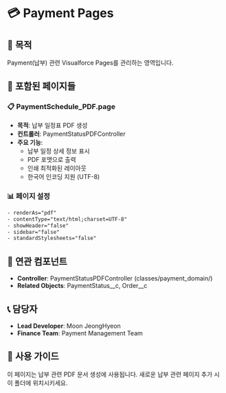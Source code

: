 # 💳 Payment Pages

## 🎯 목적
Payment(납부) 관련 Visualforce Pages를 관리하는 영역입니다.

## 📄 포함된 페이지들

### 📋 **PaymentSchedule_PDF.page**
- **목적**: 납부 일정표 PDF 생성
- **컨트롤러**: PaymentStatusPDFController
- **주요 기능**:
  - 납부 일정 상세 정보 표시
  - PDF 포맷으로 출력
  - 인쇄 최적화된 레이아웃
  - 한국어 인코딩 지원 (UTF-8)

### 📊 **페이지 설정**
```xml
- renderAs="pdf"
- contentType="text/html;charset=UTF-8"
- showHeader="false"
- sidebar="false"
- standardStylesheets="false"
```

## 🔗 연관 컴포넌트
- **Controller**: PaymentStatusPDFController (classes/payment_domain/)
- **Related Objects**: PaymentStatus__c, Order__c

## 📞 담당자
- **Lead Developer**: Moon JeongHyeon  
- **Finance Team**: Payment Management Team

## 📝 사용 가이드
이 페이지는 납부 관련 PDF 문서 생성에 사용됩니다. 새로운 납부 관련 페이지 추가 시 이 폴더에 위치시키세요.
